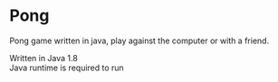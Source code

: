 # Pong
Pong game written in java, play against the computer or with a friend.

Written in Java 1.8\
Java runtime is required to run
